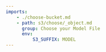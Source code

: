 ```yaml
---
imports:
    - ./choose-bucket.md
    - path: s3/choose/_object.md
      group: Choose your Model File
      env:
          S3_SUFFIX: MODEL
---
```


